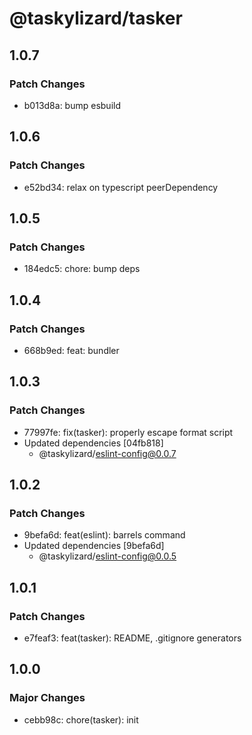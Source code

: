 # @taskylizard/tasker

## 1.0.7

### Patch Changes

- b013d8a: bump esbuild

## 1.0.6

### Patch Changes

- e52bd34: relax on typescript peerDependency

## 1.0.5

### Patch Changes

- 184edc5: chore: bump deps

## 1.0.4

### Patch Changes

- 668b9ed: feat: bundler

## 1.0.3

### Patch Changes

- 77997fe: fix(tasker): properly escape format script
- Updated dependencies [04fb818]
  - @taskylizard/eslint-config@0.0.7

## 1.0.2

### Patch Changes

- 9befa6d: feat(eslint): barrels command
- Updated dependencies [9befa6d]
  - @taskylizard/eslint-config@0.0.5

## 1.0.1

### Patch Changes

- e7feaf3: feat(tasker): README, .gitignore generators

## 1.0.0

### Major Changes

- cebb98c: chore(tasker): init
